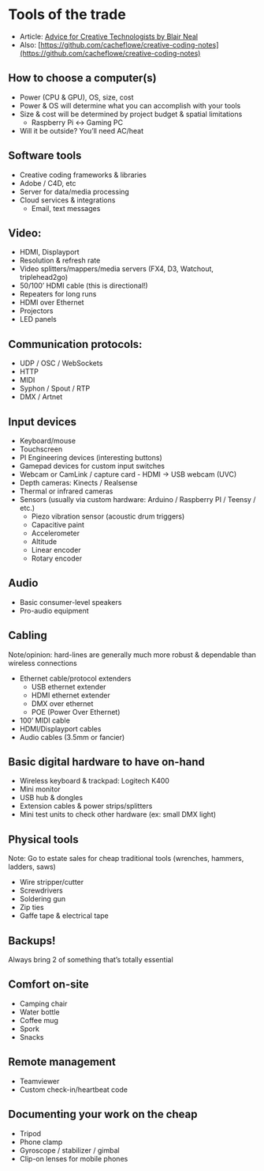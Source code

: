 # Tools of the trade

- Article: [Advice for Creative Technologists by Blair Neal](https://medium.com/@laserpilot/advice-for-creative-technologists-21f3f220b2)
- Also: [https://github.com/cacheflowe/creative-coding-notes](https://github.com/cacheflowe/creative-coding-notes)

## How to choose a computer(s)

- Power (CPU & GPU), OS, size, cost
- Power & OS will determine what you can accomplish with your tools
- Size & cost will be determined by project budget & spatial limitations
  - Raspberry Pi <-> Gaming PC
- Will it be outside? You’ll need AC/heat

## Software tools

- Creative coding frameworks & libraries
- Adobe / C4D, etc
- Server for data/media processing
- Cloud services & integrations
  - Email, text messages

## Video: 

- HDMI, Displayport 
- Resolution & refresh rate
- Video splitters/mappers/media servers (FX4, D3, Watchout, triplehead2go)
- 50/100’ HDMI cable (this is directional!)
- Repeaters for long runs
- HDMI over Ethernet 
- Projectors
- LED panels

## Communication protocols: 

- UDP / OSC / WebSockets
- HTTP
- MIDI
- Syphon / Spout / RTP
- DMX / Artnet

## Input devices

- Keyboard/mouse
- Touchscreen
- PI Engineering devices (interesting buttons)
- Gamepad devices for custom input switches
- Webcam or CamLink / capture card - HDMI -> USB webcam (UVC)
- Depth cameras: Kinects / Realsense 
- Thermal or infrared cameras
- Sensors (usually via custom hardware: Arduino / Raspberry PI / Teensy / etc.)
  - Piezo vibration sensor (acoustic drum triggers)
  - Capacitive paint
  - Accelerometer
  - Altitude
  - Linear encoder
  - Rotary encoder

## Audio

- Basic consumer-level speakers
- Pro-audio equipment

## Cabling 

Note/opinion: hard-lines are generally much more robust & dependable than wireless connections

- Ethernet cable/protocol extenders
  - USB ethernet extender
  - HDMI ethernet extender
  - DMX over ethernet
  - POE (Power Over Ethernet)
- 100’ MIDI cable
- HDMI/Displayport cables
- Audio cables (3.5mm or fancier)

## Basic digital hardware to have on-hand

- Wireless keyboard & trackpad: Logitech K400
- Mini monitor
- USB hub & dongles
- Extension cables & power strips/splitters
- Mini test units to check other hardware (ex: small DMX light)

## Physical tools

Note: Go to estate sales for cheap traditional tools (wrenches, hammers, ladders, saws)

- Wire stripper/cutter
- Screwdrivers
- Soldering gun
- Zip ties
- Gaffe tape & electrical tape

## Backups! 

Always bring 2 of something that’s totally essential 

## Comfort on-site

- Camping chair
- Water bottle
- Coffee mug
- Spork
- Snacks

## Remote management

- Teamviewer
- Custom check-in/heartbeat code

## Documenting your work on the cheap

- Tripod
- Phone clamp
- Gyroscope / stabilizer / gimbal
- Clip-on lenses for mobile phones

